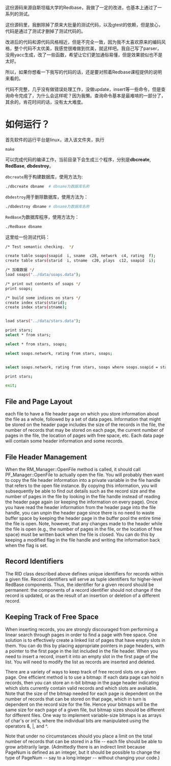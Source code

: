 这份源码来源自斯坦福大学的Redbase，我做了一定的改进，也基本上通过了一系列的测试。

这份源码里，我删除掉了原来大批量的测试代码，以及gtest的依赖，但是放心，代码是通过了测试才删掉了测试代码的。

改进后的代码和源代码风格相近，但是不完全一致，因为我不太喜欢原来的编码风格，整个代码不太优美，我感觉很难做到优美，就这样吧。我自己写了parser，没用yacc生成，改了一些函数，希望让它们更加通俗易懂，但是效果貌似也不是太好。

所以，如果你想看一下我写的代码的话，还是要对照着Redbase课程提供的说明来看的。

代码不完整，几乎没有做错误处理工作，没做update，insert等一些命令，但是查询命令完成了，为什么会这样呢？因为我懒。查询命令基本是最难啃的一部分了，其余的，肯花时间的话，没有太大难度。

# 如何运行？
首先软件的运行平台是linux，进入该文件夹，执行
```shell
make
```
可以完成代码的编译工作，当前目录下会生成三个程序，分别是**dbcreate**, **RedBase**, **dbdestroy**。

`dbcreate`用于构建数据库，使用方法为:
```bash
./dbcreate dbname  # dbname为数据库名称
```
`dbdestroy`用于删除数据库，使用方法为：
```bash
./dbdestroy dbname # dbname为数据库名称
```
`RedBase`为数据库程序，使用方法为：
```bash
./Redbase dbname
```

这里给一份测试代码：
```bash
/* Test semantic checking.  */

create table soaps(soapid  i, sname  c28, network  c4, rating  f);
create table stars(starid  i, stname  c20, plays  c12, soapid  i);

/* 加载数据 */
load soaps("../data/soaps.data");

/* print out contents of soaps */
print soaps;

/* build some indices on stars */
create index stars(starid);
create index stars(stname);


load stars("../data/stars.data");

print stars;
select * from stars;

select * from stars, soaps;

select soaps.network, rating from stars, soaps;


select soaps.network, rating from stars, soaps where soaps.soapid = stars.soapid;

print stars;

exit;

```

## File and Page Layout

each file to have a file header page on which you store information about the file 
as a whole, followed by a set of data pages. Information that might be stored on 
the header page includes the size of the records in the file, the number of records 
that may be stored on each page, the current number of pages in the file, the location 
of pages with free space, etc. Each data page will contain some header information 
and some records.

## File Header Management
When the RM_Manager::OpenFile method is called, it should call PF_Manager::OpenFile 
to actually open the file. You will probably then want to copy the file header information 
into a private variable in the file handle that refers to the open file instance. 
By copying this information, you will subsequently be able to find out details such as 
the record size and the number of pages in the file by looking in the file handle instead 
of reading the header page again (or keeping the information on every page). Once you have 
read the header information from the header page into the file handle, you can unpin the 
header page since there is no need to waste buffer space by keeping the header page in the 
buffer pool the entire time the file is open. Note, however, that any changes made to the 
header while the file is open (e.g., the number of pages in the file, or the location of free 
space) must be written back when the file is closed. You can do this by keeping a modified 
flag in the file handle and writing the information back when the flag is set.

## Record Identifiers
The RID class described above defines unique identifiers for records within a given file. 
Record identifiers will serve as tuple identifiers for higher-level RedBase components. 
Thus, the identifier for a given record should be permanent: the components of a record 
identifier should not change if the record is updated, or as the result of an insertion 
or deletion of a different record.

## Keeping Track of Free Space
When inserting records, you are strongly discouraged from performing a linear search through
pages in order to find a page with free space. One solution is to effectively create a linked
list of pages that have empty slots in them. You can do this by placing appropriate pointers
in page headers, with a pointer to the first page in the list included in the file header. 
When you need to insert a record, insert it into an empty slot in the first page of the list. 
You will need to modify the list as records are inserted and deleted.

There are a variety of ways to keep track of free record slots on a given page. One efficient 
method is to use a bitmap: If each data page can hold n records, then you can store an n-bit 
bitmap in the page header indicating which slots currently contain valid records and which slots 
are available. Note that the size of the bitmap needed for each page is dependent on the number
of records that can be stored on that page, which in turn is dependent on the record size for the 
file. Hence your bitmaps will be the same size for each page of a given file, but bitmap sizes 
should be different for different files. One way to implement variable-size bitmaps is as arrays 
of char's or int's, where the individual bits are manipulated using the operators &, |, and ^.

Note that under no circumstances should you place a limit on the total number of records that 
can be stored in a file -- each file should be able to grow arbitrarily large. (Admittedly 
there is an indirect limit because PageNum is defined as an integer, but it should be possible 
to change the type of PageNum -- say to a long integer -- without changing your code.)

